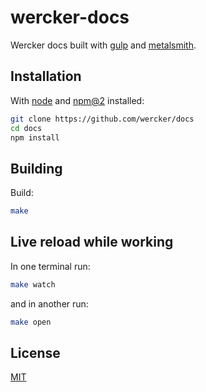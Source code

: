 # wercker-docs

Wercker docs built with [gulp][gulp] and [metalsmith][metalsmith].

## Installation
With [node][node] and [npm@2][npm] installed:
```sh
git clone https://github.com/wercker/docs
cd docs
npm install
```

## Building
Build:
```bash
make
```

## Live reload while working

In one terminal run:
```sh
make watch
```

and in another run:

```sh
make open
```

## License
[MIT](https://tldrlegal.com/license/mit-license)

[gulp]: http://gulpjs.com
[metalsmith]: http://www.metalsmith.io/
[node]: http://nodejs.com
[npm]: http://npmjs.com

